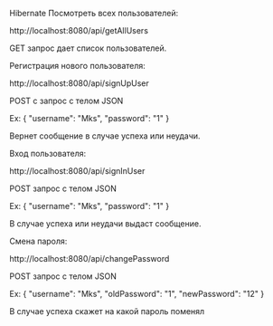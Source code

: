 Hibernate
Посмотреть всех пользователей:

http://localhost:8080/api/getAllUsers

GET запрос дает список пользователей.

Регистрация нового пользователя:

http://localhost:8080/api/signUpUser

POST с запрос с телом JSON

Ex:
{
    "username": "Mks",
    "password": "1"
}

Вернет сообщение в случае успеха или неудачи.

Вход пользователя:

http://localhost:8080/api/signInUser

POST запрос с телом JSON

Ex:
{
    "username": "Mks",
    "password": "1"
}

В случае успеха или неудачи выдаст сообщение.

Смена пароля:

http://localhost:8080/api/changePassword

POST запрос с телом JSON

Ex:
{
    "username": "Mks",
    "oldPassword": "1",
    "newPassword": "12"
}

В случае успеха скажет на какой пароль поменял
